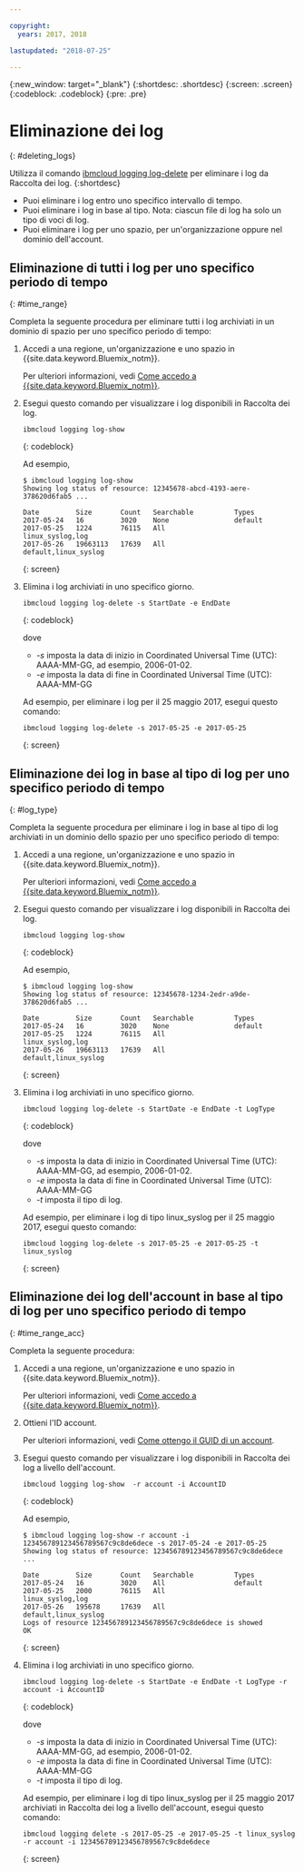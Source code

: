```yaml
---

copyright:
  years: 2017, 2018

lastupdated: "2018-07-25"

---
```



{:new_window: target="_blank"}
{:shortdesc: .shortdesc}
{:screen: .screen}
{:codeblock: .codeblock}
{:pre: .pre}

# Eliminazione dei log
{: #deleting_logs}

Utilizza il comando [ibmcloud logging log-delete](/docs/services/CloudLogAnalysis/reference/log_analysis_cli_cloud.html#delete) per eliminare i log da Raccolta dei log. 
{:shortdesc}

* Puoi eliminare i log entro uno specifico intervallo di tempo.
* Puoi eliminare i log in base al tipo. Nota: ciascun file di log ha solo un tipo di voci di log.
* Puoi eliminare i log per uno spazio, per un'organizzazione oppure nel dominio dell'account.


## Eliminazione di tutti i log per uno specifico periodo di tempo
{: #time_range}

Completa la seguente procedura per eliminare tutti i log archiviati in un dominio di spazio per uno specifico periodo di tempo:

1. Accedi a una regione, un'organizzazione e uno spazio in {{site.data.keyword.Bluemix_notm}}. 

    Per ulteriori informazioni, vedi [Come accedo a {{site.data.keyword.Bluemix_notm}}](/docs/services/CloudLogAnalysis/qa/cli_qa.html#login).
    
2. Esegui questo comando per visualizzare i log disponibili in Raccolta dei log.

    ```
    ibmcloud logging log-show
    ```
    {: codeblock}
    
    Ad esempio,
    
    ```
    $ ibmcloud logging log-show
    Showing log status of resource: 12345678-abcd-4193-aere-378620d6fab5 ...

    Date         Size       Count   Searchable          Types   
	2017-05-24   16         3020    None                default
	2017-05-25   1224       76115   All                 linux_syslog,log
    2017-05-26   19663113   17639   All                 default,linux_syslog  
    ```
    {: screen}
	
3. Elimina i log archiviati in uno specifico giorno.

    ```
	ibmcloud logging log-delete -s StartDate -e EndDate
	```
	{: codeblock}
	
	dove
	
	* *-s* imposta la data di inizio in Coordinated Universal Time (UTC): AAAA-MM-GG, ad esempio, 2006-01-02.
    * *-e* imposta la data di fine in Coordinated Universal Time (UTC): AAAA-MM-GG
    	
	Ad esempio, per eliminare i log per il 25 maggio 2017, esegui questo comando:
	
	```
	ibmcloud logging log-delete -s 2017-05-25 -e 2017-05-25
	```
	{: screen}

	
## Eliminazione dei log in base al tipo di log per uno specifico periodo di tempo 
{: #log_type}

Completa la seguente procedura per eliminare i log in base al tipo di log archiviati in un dominio dello spazio per uno specifico periodo di tempo:

1. Accedi a una regione, un'organizzazione e uno spazio in {{site.data.keyword.Bluemix_notm}}. 

    Per ulteriori informazioni, vedi [Come accedo a {{site.data.keyword.Bluemix_notm}}](/docs/services/CloudLogAnalysis/qa/cli_qa.html#login).
    
2. Esegui questo comando per visualizzare i log disponibili in Raccolta dei log.

    ```
    ibmcloud logging log-show
    ```
    {: codeblock}
    
    Ad esempio,
    
    ```
    $ ibmcloud logging log-show
    Showing log status of resource: 12345678-1234-2edr-a9de-378620d6fab5 ...

    Date         Size       Count   Searchable          Types   
	2017-05-24   16         3020    None                default
	2017-05-25   1224       76115   All                 linux_syslog,log
    2017-05-26   19663113   17639   All                 default,linux_syslog  
    ```
    {: screen}
	
3. Elimina i log archiviati in uno specifico giorno.

    ```
	ibmcloud logging log-delete -s StartDate -e EndDate -t LogType
	```
	{: codeblock}
	
	dove
	
	* *-s* imposta la data di inizio in Coordinated Universal Time (UTC): AAAA-MM-GG, ad esempio, 2006-01-02.
    * *-e* imposta la data di fine in Coordinated Universal Time (UTC): AAAA-MM-GG
	* *-t* imposta il tipo di log.
    	
	Ad esempio, per eliminare i log di tipo linux_syslog per il 25 maggio 2017, esegui questo comando:
	
	```
	ibmcloud logging log-delete -s 2017-05-25 -e 2017-05-25 -t linux_syslog
	```
	{: screen}

		
	
## Eliminazione dei log dell'account in base al tipo di log per uno specifico periodo di tempo 
{: #time_range_acc}

Completa la seguente procedura:

1. Accedi a una regione, un'organizzazione e uno spazio in {{site.data.keyword.Bluemix_notm}}. 

    Per ulteriori informazioni, vedi [Come accedo a {{site.data.keyword.Bluemix_notm}}](/docs/services/CloudLogAnalysis/qa/cli_qa.html#login).
	
2. Ottieni l'ID account.

    Per ulteriori informazioni, vedi [Come ottengo il GUID di un account](/docs/services/CloudLogAnalysis/qa/cli_qa.html#account_guid).
    
3. Esegui questo comando per visualizzare i log disponibili in Raccolta dei log a livello dell'account.

    ```
    ibmcloud logging log-show  -r account -i AccountID
    ```
    {: codeblock}
    
    Ad esempio,
    
    ```
    $ ibmcloud logging log-show -r account -i 123456789123456789567c9c8de6dece -s 2017-05-24 -e 2017-05-25
	Showing log status of resource: 123456789123456789567c9c8de6dece ...

    Date         Size       Count   Searchable          Types   
	2017-05-24   16         3020    All                 default
	2017-05-25   2000       76115   All                 linux_syslog,log
    2017-05-26   195678     17639   All                 default,linux_syslog    
    Logs of resource 123456789123456789567c9c8de6dece is showed
    OK
    ```
    {: screen}
	
4. Elimina i log archiviati in uno specifico giorno.

    ```
	ibmcloud logging log-delete -s StartDate -e EndDate -t LogType -r account -i AccountID
	```
	{: codeblock}
	
	dove
	
	* *-s* imposta la data di inizio in Coordinated Universal Time (UTC): AAAA-MM-GG, ad esempio, 2006-01-02.
    * *-e* imposta la data di fine in Coordinated Universal Time (UTC): AAAA-MM-GG
	* *-t* imposta il tipo di log.
    	
	Ad esempio, per eliminare i log di tipo linux_syslog per il 25 maggio 2017 archiviati in Raccolta dei log a livello dell'account, esegui questo comando:
	
	```
	ibmcloud logging delete -s 2017-05-25 -e 2017-05-25 -t linux_syslog -r account -i 123456789123456789567c9c8de6dece
	```
	{: screen}
	












